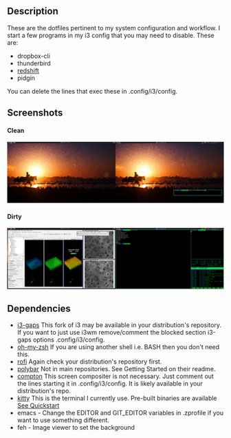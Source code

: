 ## Description
These are the dotfiles pertinent to my system configuration and workflow. I start a few programs in my i3 config that you may need to disable. These are:

* dropbox-cli
* thunderbird
* [redshift](http://jonls.dk/redshift/)
* pidgin

You can delete the lines that exec these in .config/i3/config.

## Screenshots

#### Clean

![image](df_screenshots/clean.png)

#### Dirty

![image](df_screenshots/dirty.png)

## Dependencies
* [i3-gaps](https://github.com/Airblader/i3) This fork of i3 may be available in your distribution's repository. If you want to just use i3wm remove/comment the blocked section i3-gaps options .config/i3/config.
* [oh-my-zsh](https://github.com/robbyrussell/oh-my-zsh) If you are using another shell i.e. BASH then you don't need this. 
* [rofi](https://github.com/DaveDavenport/rofi) Again check your distribution's repository first.
* [polybar](https://github.com/jaagr/polybar) Not in main repositories. See Getting Started on their readme.
* [compton](https://github.com/chjj/compton) This screen compositer is not necessary. Just comment out the lines starting it in .config/i3/config. It is likely available in your distribution's repo.
* [kitty](https://github.com/kovidgoyal/kitty) This is the terminal I currently use. Pre-built binaries are available [See Quickstart](https://sw.kovidgoyal.net/kitty/)
* emacs - Change the EDITOR and GIT_EDITOR variables in .zprofile if you want to use something different.
* feh - Image viewer to set the background
